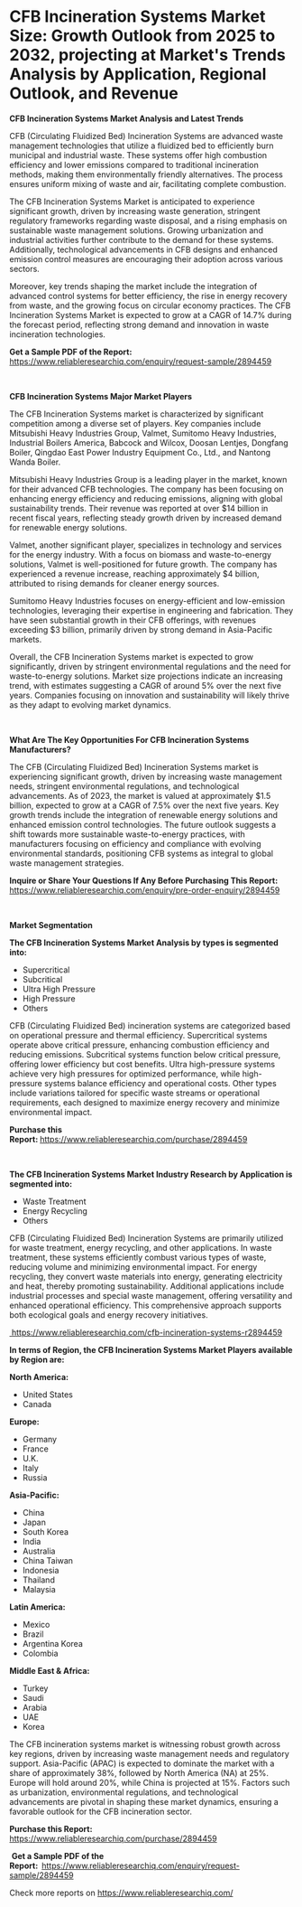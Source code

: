 <p><h1>CFB Incineration Systems Market Size: Growth Outlook from 2025 to 2032, projecting at Market's Trends Analysis by Application, Regional Outlook, and Revenue</h1></p><p><strong>CFB Incineration Systems Market Analysis and Latest Trends</strong></p>
<p><p>CFB (Circulating Fluidized Bed) Incineration Systems are advanced waste management technologies that utilize a fluidized bed to efficiently burn municipal and industrial waste. These systems offer high combustion efficiency and lower emissions compared to traditional incineration methods, making them environmentally friendly alternatives. The process ensures uniform mixing of waste and air, facilitating complete combustion. </p><p>The CFB Incineration Systems Market is anticipated to experience significant growth, driven by increasing waste generation, stringent regulatory frameworks regarding waste disposal, and a rising emphasis on sustainable waste management solutions. Growing urbanization and industrial activities further contribute to the demand for these systems. Additionally, technological advancements in CFB designs and enhanced emission control measures are encouraging their adoption across various sectors.</p><p>Moreover, key trends shaping the market include the integration of advanced control systems for better efficiency, the rise in energy recovery from waste, and the growing focus on circular economy practices. The CFB Incineration Systems Market is expected to grow at a CAGR of 14.7% during the forecast period, reflecting strong demand and innovation in waste incineration technologies.</p></p>
<p><strong>Get a Sample PDF of the Report:&nbsp;</strong> <a href="https://www.reliableresearchiq.com/enquiry/request-sample/2894459?utm_campaign=2238&utm_medium=2&utm_source=Github&utm_content=ia&utm_term=15032025&utm_id=cfb-incineration-systems">https://www.reliableresearchiq.com/enquiry/request-sample/2894459</a></p>
<p>&nbsp;</p>
<p><strong>CFB Incineration Systems Major Market Players</strong></p>
<p><p>The CFB Incineration Systems market is characterized by significant competition among a diverse set of players. Key companies include Mitsubishi Heavy Industries Group, Valmet, Sumitomo Heavy Industries, Industrial Boilers America, Babcock and Wilcox, Doosan Lentjes, Dongfang Boiler, Qingdao East Power Industry Equipment Co., Ltd., and Nantong Wanda Boiler. </p><p>Mitsubishi Heavy Industries Group is a leading player in the market, known for their advanced CFB technologies. The company has been focusing on enhancing energy efficiency and reducing emissions, aligning with global sustainability trends. Their revenue was reported at over $14 billion in recent fiscal years, reflecting steady growth driven by increased demand for renewable energy solutions.</p><p>Valmet, another significant player, specializes in technology and services for the energy industry. With a focus on biomass and waste-to-energy solutions, Valmet is well-positioned for future growth. The company has experienced a revenue increase, reaching approximately $4 billion, attributed to rising demands for cleaner energy sources.</p><p>Sumitomo Heavy Industries focuses on energy-efficient and low-emission technologies, leveraging their expertise in engineering and fabrication. They have seen substantial growth in their CFB offerings, with revenues exceeding $3 billion, primarily driven by strong demand in Asia-Pacific markets.</p><p>Overall, the CFB Incineration Systems market is expected to grow significantly, driven by stringent environmental regulations and the need for waste-to-energy solutions. Market size projections indicate an increasing trend, with estimates suggesting a CAGR of around 5% over the next five years. Companies focusing on innovation and sustainability will likely thrive as they adapt to evolving market dynamics.</p></p>
<p>&nbsp;</p>
<p><strong>What Are The Key Opportunities For CFB Incineration Systems Manufacturers?</strong></p>
<p><p>The CFB (Circulating Fluidized Bed) Incineration Systems market is experiencing significant growth, driven by increasing waste management needs, stringent environmental regulations, and technological advancements. As of 2023, the market is valued at approximately $1.5 billion, expected to grow at a CAGR of 7.5% over the next five years. Key growth trends include the integration of renewable energy solutions and enhanced emission control technologies. The future outlook suggests a shift towards more sustainable waste-to-energy practices, with manufacturers focusing on efficiency and compliance with evolving environmental standards, positioning CFB systems as integral to global waste management strategies.</p></p>
<p><strong>Inquire or Share Your Questions If Any Before Purchasing This Report:</strong> <a href="https://www.reliableresearchiq.com/enquiry/pre-order-enquiry/2894459?utm_campaign=2238&utm_medium=2&utm_source=Github&utm_content=ia&utm_term=15032025&utm_id=cfb-incineration-systems">https://www.reliableresearchiq.com/enquiry/pre-order-enquiry/2894459</a></p>
<p>&nbsp;</p>
<p><strong>Market Segmentation</strong></p>
<p><strong>The CFB Incineration Systems Market Analysis by types is segmented into:</strong></p>
<p><ul><li> Supercritical</li><li>Subcritical</li><li>Ultra High Pressure</li><li>High Pressure</li><li>Others </li></ul></p>
<p><p>CFB (Circulating Fluidized Bed) incineration systems are categorized based on operational pressure and thermal efficiency. Supercritical systems operate above critical pressure, enhancing combustion efficiency and reducing emissions. Subcritical systems function below critical pressure, offering lower efficiency but cost benefits. Ultra high-pressure systems achieve very high pressures for optimized performance, while high-pressure systems balance efficiency and operational costs. Other types include variations tailored for specific waste streams or operational requirements, each designed to maximize energy recovery and minimize environmental impact.</p></p>
<p><strong>Purchase this Report:&nbsp;</strong><a href="https://www.reliableresearchiq.com/purchase/2894459?utm_campaign=2238&utm_medium=2&utm_source=Github&utm_content=ia&utm_term=15032025&utm_id=cfb-incineration-systems">https://www.reliableresearchiq.com/purchase/2894459</a></p>
<p>&nbsp;</p>
<p><strong>The CFB Incineration Systems Market Industry Research by Application is segmented into:</strong></p>
<p><ul><li> Waste Treatment</li><li>Energy Recycling</li><li>Others </li></ul></p>
<p><p>CFB (Circulating Fluidized Bed) Incineration Systems are primarily utilized for waste treatment, energy recycling, and other applications. In waste treatment, these systems efficiently combust various types of waste, reducing volume and minimizing environmental impact. For energy recycling, they convert waste materials into energy, generating electricity and heat, thereby promoting sustainability. Additional applications include industrial processes and special waste management, offering versatility and enhanced operational efficiency. This comprehensive approach supports both ecological goals and energy recovery initiatives.</p></p>
<p><a href="https://www.reliableresearchiq.com/cfb-incineration-systems-r2894459?utm_campaign=2238&utm_medium=2&utm_source=Github&utm_content=ia&utm_term=15032025&utm_id=cfb-incineration-systems">&nbsp;https://www.reliableresearchiq.com/cfb-incineration-systems-r2894459</a></p>
<p><strong>In terms of Region, the CFB Incineration Systems Market Players available by Region are:</strong></p>
<p>
    <p> <strong> North America: </strong>
        <ul>
            <li>United States</li>
            <li>Canada</li>
        </ul>
        </p> 
    <p> <strong> Europe: </strong>
        <ul>
            <li>Germany</li>
            <li>France</li>
            <li>U.K.</li>
            <li>Italy</li>
            <li>Russia</li>
        </ul>
        </p> 
    <p> <strong> Asia-Pacific: </strong>
        <ul>
            <li>China</li>
            <li>Japan</li>
            <li>South Korea</li>
            <li>India</li>
            <li>Australia</li>
            <li>China Taiwan</li>
            <li>Indonesia</li>
            <li>Thailand</li>
            <li>Malaysia</li>
        </ul>
        </p> 
    <p> <strong> Latin America: </strong>
        <ul>
            <li>Mexico</li>
            <li>Brazil</li>
            <li>Argentina Korea</li>
            <li>Colombia</li>
        </ul>
        </p> 
    <p> <strong> Middle East & Africa: </strong>
        <ul>
            <li>Turkey</li>
            <li>Saudi</li>
            <li>Arabia</li>
            <li>UAE</li>
            <li>Korea</li>
        </ul>
    </p>
    </p>
<p><p>The CFB incineration systems market is witnessing robust growth across key regions, driven by increasing waste management needs and regulatory support. Asia-Pacific (APAC) is expected to dominate the market with a share of approximately 38%, followed by North America (NA) at 25%. Europe will hold around 20%, while China is projected at 15%. Factors such as urbanization, environmental regulations, and technological advancements are pivotal in shaping these market dynamics, ensuring a favorable outlook for the CFB incineration sector.</p></p>
<p><strong>Purchase this Report: </strong><a href="https://www.reliableresearchiq.com/purchase/2894459?utm_campaign=2238&utm_medium=2&utm_source=Github&utm_content=ia&utm_term=15032025&utm_id=cfb-incineration-systems">https://www.reliableresearchiq.com/purchase/2894459</a></p>
<p>&nbsp;<strong>Get a Sample PDF of the Report:&nbsp;&nbsp;</strong><a href="https://www.reliableresearchiq.com/enquiry/request-sample/2894459?utm_campaign=2238&utm_medium=2&utm_source=Github&utm_content=ia&utm_term=15032025&utm_id=cfb-incineration-systems">https://www.reliableresearchiq.com/enquiry/request-sample/2894459</a></p>
<p><strong></strong></p>
<p>Check more reports on <a href="https://www.reliableresearchiq.com/?utm_campaign=2238&utm_medium=2&utm_source=Github&utm_content=ia&utm_term=15032025&utm_id=cfb-incineration-systems">https://www.reliableresearchiq.com/</a></p>